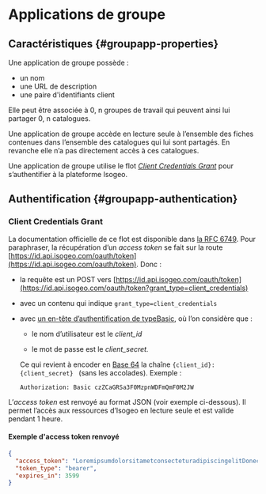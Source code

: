 # Applications de groupe

## Caractéristiques {#groupapp-properties}

Une application de groupe possède :

* un nom
* une URL de description
* une paire d'identifiants client

Elle peut être associée à 0, n groupes de travail qui peuvent ainsi lui partager 0, n catalogues.

Une application de groupe accède en lecture seule à l’ensemble des fiches contenues dans l’ensemble des catalogues qui lui sont partagés. En revanche elle n’a pas directement accès à ces catalogues.

Une application de groupe utilise le flot [_Client Credentials Grant_](https://tools.ietf.org/html/rfc6749#section-4.4) pour s’authentifier à la plateforme Isogeo.

## Authentification {#groupapp-authentication}

### Client Credentials Grant

La documentation officielle de ce flot est disponible dans [la RFC 6749](https://tools.ietf.org/html/rfc6749#section-4.4). Pour paraphraser, la récupération d’un _access token_ se fait sur la route [https://id.api.isogeo.com/oauth/token](https://id.api.isogeo.com/oauth/token). Donc :

* la requête est un POST vers [https://id.api.isogeo.com/oauth/token](https://id.api.isogeo.com/oauth/token?grant_type=client_credentials)

* avec un contenu qui indique `grant_type=client_credentials`

* avec [un en-tête d’authentification de typeBasic](http://tools.ietf.org/html/rfc2617#section-2), où l’on considère que :

  * le nom d’utilisateur est le _client\_id_

  * le mot de passe est le _client\_secret._

  Ce qui revient à encoder en [Base 64](https://en.wikipedia.org/wiki/Base64) la chaîne `{client_id}:{client_secret} ` \(sans les accolades\). Exemple :

  `Authorization: Basic czZCaGRSa3F0MzpnWDFmQmF0M2JW`

L’_access token_ est renvoyé au format JSON \(voir exemple ci-dessous\). Il permet l’accès aux ressources d’Isogeo en lecture seule et est valide pendant 1 heure.

#### Exemple d'access token renvoyé

```json
{
  "access_token": "LoremipsumdolorsitametconsecteturadipiscingelitDonecmaurismaurisvariusacdictumvelviverrainvelitProinidvenenatisipsumutlaciniajustoFusceidexeratDuisutlectusinelitvehiculaconsequatvitaeacnullaDonecnibhnibhtristiqueatenimaliquamcursusultricesvelitQuisquepulvinarurnaveldictumefficiturvelitliberomollisduinecpulvinarliguladoloratquamSedtinciduntnequesitametvolutpat",
  "token_type": "bearer",
  "expires_in": 3599
}
```



